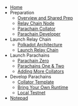 <!-- docs/_sidebar.md -->

* [Home](/)
* Preparation
  * [Overview and Shared Prep](prep/1-shared.md)
  * [Relay Chain Node](prep/2-relay.md)
  * [Parachain Collator](prep/3-collator.md)
  * [Parachain Developer](prep/4-developer.md)
* Launch Relay Chain
  * [Polkadot Architecture](2-relay-chain/1-architecture.md)
  * [Launch Relay Chain](2-relay-chain/2-launch.md)
* Launch Parachains
  * [Parachain Zero](3-parachains/1-parachain-zero.md)
  * [Parachains One & Two](3-parachains/2-parachains-one-two.md)
  * [Adding More Collators](3-parachains/3-more-collators.md)
* Develop Parachains
  * [Collator Template](4-developer/1-collator-template.md)
  * [Bring Your Own Runtime](4-developer/2-byo-runtime.md)
  * [Local Testnet](4-developer/3-local-testnet.md)
* [Notepad](5-notes.md)
